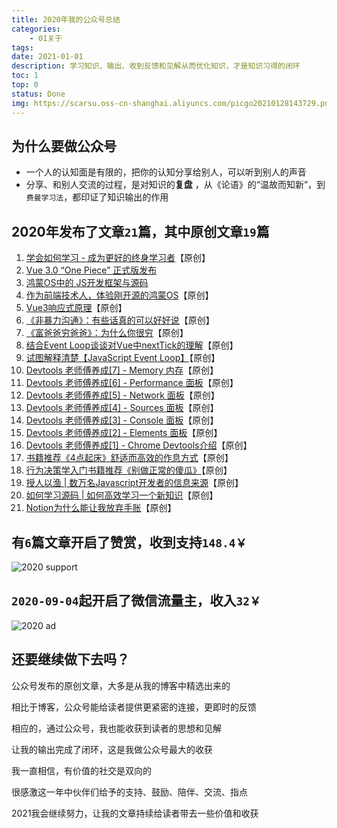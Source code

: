 ```yaml
---
title: 2020年我的公众号总结
categories:
    - 01关于
tags:
date: 2021-01-01
description: 学习知识、输出、收到反馈和见解从而优化知识，才是知识习得的闭环
toc: 1
top: 0
status: Done
img: https://scarsu.oss-cn-shanghai.aliyuncs.com/picgo20210128143729.png
---
```

## 为什么要做公众号

- 一个人的认知面是有限的，把你的认知分享给别人，可以听到别人的声音
- 分享、和别人交流的过程，是对知识的**复盘** ，从《论语》的“温故而知新”，到`费曼学习法`，都印证了知识输出的作用

## 2020年发布了文章`21`篇，其中原创文章`19`篇

1. [学会如何学习 - 成为更好的终身学习者](https://mp.weixin.qq.com/s?__biz=MzA5NjM5MjM1Nw==&mid=2650284638&idx=1&sn=6ea323851fc34d4f9ca8452af807facc&chksm=88bc4794bfcbce826814bcef9cea94a59f0b2f08b14f37d9dbacc165f46b72770f62c160fd12&token=1741639265&lang=zh_CN#rd)【原创】
2. [Vue 3.0 “One Piece” 正式版发布](https://mp.weixin.qq.com/s?__biz=MzA5NjM5MjM1Nw==&mid=2650284614&idx=1&sn=31995c86ff10ba7b93e53cf3e73889df&chksm=88bc478cbfcbce9ad5826ae4613b5aaf8d94c83f15ef3ecba8368795bdd2876d54884be9c8aa&token=1741639265&lang=zh_CN#rd)
3. [鸿蒙OS中的 JS开发框架与源码](https://mp.weixin.qq.com/s?__biz=MzA5NjM5MjM1Nw==&mid=2650284611&idx=1&sn=137b4eaf157df4485c75f1d8aa4fb6c9&chksm=88bc4789bfcbce9fe0c975382c4fa6760443851ebae64c6afffb5fccfbf45778b8c0fab1e0fc&token=1741639265&lang=zh_CN#rd)
4. [作为前端技术人，体验刚开源的鸿蒙OS](https://mp.weixin.qq.com/s?__biz=MzA5NjM5MjM1Nw==&mid=2650284607&idx=1&sn=1e43857e21cd02840af43b6d63f5eaff&chksm=88bc47f5bfcbcee350c7a8bc8f4bbd95695551388e32fa447eb10097370dbe4e18a09b4e0daf&token=1741639265&lang=zh_CN#rd)【原创】
5. [Vue3响应式原理](https://mp.weixin.qq.com/s?__biz=MzA5NjM5MjM1Nw==&mid=2650284586&idx=1&sn=ff9d65749a04ca3dc4093a8d4133f9db&chksm=88bc47e0bfcbcef68129a26b027edb9f4c0a263a22e17fb8c15d9165c815566f4a55fa9930eb&token=1741639265&lang=zh_CN#rd)【原创】
6. [《非暴力沟通》：有些话真的可以好好说](https://mp.weixin.qq.com/s?__biz=MzA5NjM5MjM1Nw==&mid=2650284539&idx=1&sn=b1cfadf54f366a8b436a5fce58e33f90&chksm=88bc4431bfcbcd27f0980b94400d128dca023bb2d7d33e33835154a8149660b442fd7f1dc7f0&token=1741639265&lang=zh_CN#rd)【原创】
7. [《富爸爸穷爸爸》：为什么你很穷](https://mp.weixin.qq.com/s?__biz=MzA5NjM5MjM1Nw==&mid=2650284370&idx=1&sn=149f7b71ed1b3a88d436671c3693871f&chksm=88bc4498bfcbcd8ee826f9aed62eb428ee9917b307829264a7c332ed1e323d30d8d24cf71526&token=1741639265&lang=zh_CN#rd)【原创】
8. [结合Event Loop谈谈对Vue中nextTick的理解](https://mp.weixin.qq.com/s?__biz=MzA5NjM5MjM1Nw==&mid=2650284359&idx=1&sn=621e2e5ac246c780b107f7c978ac4658&chksm=88bc448dbfcbcd9b5c6e1991cd0705c3001c00877678c33cc6198e1955f21869c0dcbbd0a6e2&token=1741639265&lang=zh_CN#rd)【原创】
9. [试图解释清楚【JavaScript Event Loop】](https://mp.weixin.qq.com/s?__biz=MzA5NjM5MjM1Nw==&mid=2650284349&idx=1&sn=6026250224efa71c198efda7cf2e48aa&chksm=88bc44f7bfcbcde1398924d3f403714547e8295af94be00e02728ad09ede07d2081bfb9c50c7&token=1741639265&lang=zh_CN#rd)【原创】
10. [Devtools 老师傅养成[7] - Memory 内存](https://mp.weixin.qq.com/s?__biz=MzA5NjM5MjM1Nw==&mid=2650284228&idx=1&sn=d0ca8b3476ad8ba891dba9c5468ee1fb&chksm=88bc450ebfcbcc18339aa4272997ec85dca736553c40c6af67e47a2faa5e954047b13f8558cb&token=1741639265&lang=zh_CN#rd)【原创】
11. [Devtools 老师傅养成[6] - Performance 面板](https://mp.weixin.qq.com/s?__biz=MzA5NjM5MjM1Nw==&mid=2650284189&idx=1&sn=6bf640e28cf02097b73e5885d750cde8&chksm=88bc4557bfcbcc41e792cf7b11b7c19b610cd3eb5f35808066489889286319161f6466776a68&token=1741639265&lang=zh_CN#rd)【原创】
12. [Devtools 老师傅养成[5] - Network 面板](https://mp.weixin.qq.com/s?__biz=MzA5NjM5MjM1Nw==&mid=2650284112&idx=1&sn=e5d273170f7236e9ab5f81d50010f423&chksm=88bc459abfcbcc8ca77ec31a20ef2c85a476c07405c23f807d0f8b94f9dd6c5697eeb92fc409&token=1741639265&lang=zh_CN#rd)【原创】
13. [Devtools 老师傅养成[4] - Sources 面板](https://mp.weixin.qq.com/s?__biz=MzA5NjM5MjM1Nw==&mid=2650284053&idx=1&sn=445e825eb9953cba30e1b522473f0ddc&chksm=88bc45dfbfcbccc98df8c93dfd10a2bc5ec7f78f8ae9866dcd019c69c6b0f74310220cf78b06&token=1741639265&lang=zh_CN#rd)【原创】
14. [Devtools 老师傅养成[3] - Console 面板](https://mp.weixin.qq.com/s?__biz=MzA5NjM5MjM1Nw==&mid=2650284020&idx=1&sn=93087d5a03cc5d293a9fd8df3752252f&chksm=88bc7a3ebfcbf328aaa40fc2c2f6820ee2ea379b21d8a0f046ca7e8c8040d57d1f8b00919225&token=1741639265&lang=zh_CN#rd)【原创】
15. [Devtools 老师傅养成[2] - Elements 面板](https://mp.weixin.qq.com/s?__biz=MzA5NjM5MjM1Nw==&mid=2650283991&idx=2&sn=bc26537538c17ff5a4c5f4feebe889fb&chksm=88bc7a1dbfcbf30b82d976e29108656fba4cd68bfac1812b97e0361d359453a1bdb3a397e442&token=1741639265&lang=zh_CN#rd)【原创】
16. [Devtools 老师傅养成[1] - Chrome Devtools介绍](https://mp.weixin.qq.com/s?__biz=MzA5NjM5MjM1Nw==&mid=2650283949&idx=1&sn=d07cdf86ad43cc42fc0fe3ef3a9341d3&chksm=88bc7a67bfcbf3713bef40f6a0f93550264caff09942def1296ea39c3c49c0fd983fada7fff7&token=1741639265&lang=zh_CN#rd)【原创】
17. [书籍推荐《4点起床》舒适而高效的作息方式](https://mp.weixin.qq.com/s?__biz=MzA5NjM5MjM1Nw==&mid=2650283933&idx=1&sn=ab1808e3de1133aa909724290197618a&chksm=88bc7a57bfcbf34124d91b497539f9d0fdd6d5e120e0983e40d36f751e97ca9bdd8ad129a132&token=1741639265&lang=zh_CN#rd)【原创】
18. [行为决策学入门书籍推荐《别做正常的傻瓜》](https://mp.weixin.qq.com/s?__biz=MzA5NjM5MjM1Nw==&mid=2650283893&idx=1&sn=2243b34263cf7cde0382bf57cf0dc4d2&chksm=88bc7abfbfcbf3a9d6cfe032c3f88cd80843f1acbaf40d26991a2a785286f7412ab5f380503b&token=1741639265&lang=zh_CN#rd)【原创】
19. [授人以渔 | 数万名Javascript开发者的信息来源](https://mp.weixin.qq.com/s?__biz=MzA5NjM5MjM1Nw==&mid=2650283877&idx=1&sn=f901582c33040f64e3a0bfd2030f32a2&chksm=88bc7aafbfcbf3b93eafb23d927102347851fb1824e86a42ac032513df7aae1819ffb641fef8&token=1741639265&lang=zh_CN#rd)【原创】
20. [如何学习源码 | 如何高效学习一个新知识](https://mp.weixin.qq.com/s?__biz=MzA5NjM5MjM1Nw==&mid=2650283843&idx=1&sn=c31d2d093fe1a7886141763f6b5bc934&chksm=88bc7a89bfcbf39fb899733e9603a4114989ef07987f1e652d73c70508b542fa0fac2143117f&token=1741639265&lang=zh_CN#rd)【原创】
21. [Notion为什么能让我放弃手账](https://mp.weixin.qq.com/s?__biz=MzA5NjM5MjM1Nw==&mid=2650283824&idx=1&sn=c130d90f2c9b7089705652ec9b5a3480&chksm=88bc7afabfcbf3ec8cb70e5da5714eba72034dc096433504716711899100dace84bd78834784&token=1741639265&lang=zh_CN#rd)【原创】

## 有`6`篇文章开启了赞赏，收到支持`148.4￥`

![2020 support](https://scarsu.oss-cn-shanghai.aliyuncs.com/picgo20210128104059.png)

## `2020-09-04`起开启了微信流量主，收入`32￥`

![2020 ad](https://scarsu.oss-cn-shanghai.aliyuncs.com/picgo20210128104006.png)

## 还要继续做下去吗？

公众号发布的原创文章，大多是从我的博客中精选出来的

相比于博客，公众号能给读者提供更紧密的连接，更即时的反馈

相应的，通过公众号，我也能收获到读者的思想和见解

让我的输出完成了闭环，这是我做公众号最大的收获

我一直相信，有价值的社交是双向的

很感激这一年中伙伴们给予的支持、鼓励、陪伴、交流、指点

2021我会继续努力，让我的文章持续给读者带去一些价值和收获